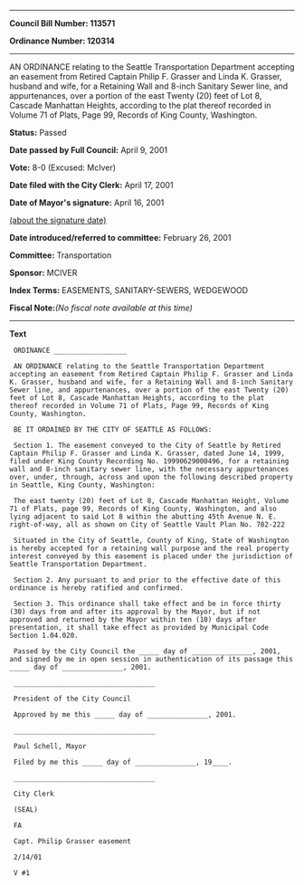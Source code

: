 

********

**Council Bill Number: 113571**
   
**Ordinance Number: 120314**
********

 AN ORDINANCE relating to the Seattle Transportation Department accepting an easement from Retired Captain Philip F. Grasser and Linda K. Grasser, husband and wife, for a Retaining Wall and 8-inch Sanitary Sewer line, and appurtenances, over a portion of the east Twenty (20) feet of Lot 8, Cascade Manhattan Heights, according to the plat thereof recorded in Volume 71 of Plats, Page 99, Records of King County, Washington.

**Status:** Passed
   
**Date passed by Full Council:** April 9, 2001
   
**Vote:** 8-0 (Excused: McIver)
   
**Date filed with the City Clerk:** April 17, 2001
   
**Date of Mayor's signature:** April 16, 2001
   
[(about the signature date)](/~public/approvaldate.htm)
   
   
   
**Date introduced/referred to committee:** February 26, 2001
   
**Committee:** Transportation
   
**Sponsor:** MCIVER
   
   
**Index Terms:** EASEMENTS, SANITARY-SEWERS, WEDGEWOOD

**Fiscal Note:**_(No fiscal note available at this time)_

********

**Text**
   
```
 ORDINANCE __________________

 AN ORDINANCE relating to the Seattle Transportation Department accepting an easement from Retired Captain Philip F. Grasser and Linda K. Grasser, husband and wife, for a Retaining Wall and 8-inch Sanitary Sewer line, and appurtenances, over a portion of the east Twenty (20) feet of Lot 8, Cascade Manhattan Heights, according to the plat thereof recorded in Volume 71 of Plats, Page 99, Records of King County, Washington.

 BE IT ORDAINED BY THE CITY OF SEATTLE AS FOLLOWS:

 Section 1. The easement conveyed to the City of Seattle by Retired Captain Philip F. Grasser and Linda K. Grasser, dated June 14, 1999, filed under King County Recording No. 19990629000496, for a retaining wall and 8-inch sanitary sewer line, with the necessary appurtenances over, under, through, across and upon the following described property in Seattle, King County, Washington:

 The east twenty (20) feet of Lot 8, Cascade Manhattan Height, Volume 71 of Plats, page 99, Records of King County, Washington, and also lying adjacent to said Lot 8 within the abutting 45th Avenue N. E. right-of-way, all as shown on City of Seattle Vault Plan No. 782-222

 Situated in the City of Seattle, County of King, State of Washington is hereby accepted for a retaining wall purpose and the real property interest conveyed by this easement is placed under the jurisdiction of Seattle Transportation Department.

 Section 2. Any pursuant to and prior to the effective date of this ordinance is hereby ratified and confirmed.

 Section 3. This ordinance shall take effect and be in force thirty (30) days from and after its approval by the Mayor, but if not approved and returned by the Mayor within ten (10) days after presentation, it shall take effect as provided by Municipal Code Section 1.04.020.

 Passed by the City Council the _____ day of _______________, 2001, and signed by me in open session in authentication of its passage this _____ day of _______________, 2001.

 ___________________________________

 President of the City Council

 Approved by me this _____ day of _______________, 2001.

 ___________________________________

 Paul Schell, Mayor

 Filed by me this _____ day of _______________, 19____.

 ___________________________________

 City Clerk

 (SEAL)

 FA

 Capt. Philip Grasser easement

 2/14/01

 V #1

```
